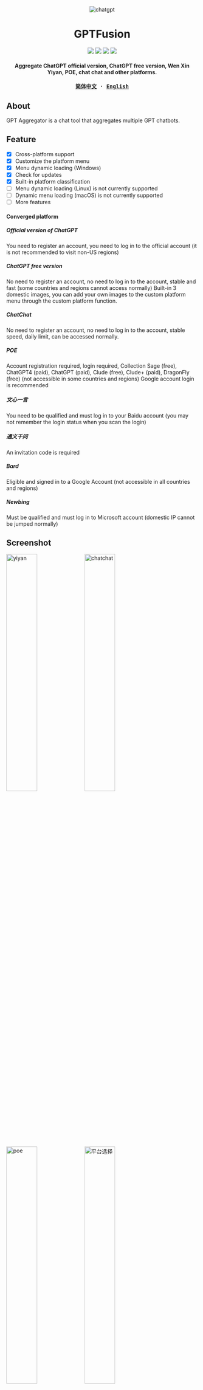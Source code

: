 
<div align="center">
    <img src="demo/GPT Fusion.png" alt="chatgpt"/>
    <h1>GPTFusion</h1>
    <div><img src="https://img.shields.io/badge/stable%20version-v0.5.0-blue.svg?style=flat"></img>
<img src="https://img.shields.io/badge/preview%20version-v0.6.0%20PREVIEW-orange.svg?style=flat"></img>
<img src="https://img.shields.io/badge/license-GPL%203.0-brightgreen.svg?style=flat"></img>
<img src="https://img.shields.io/badge/language-简体中文-brightgreen.svg?style=flat"></img></div>
    <h4>Aggregate ChatGPT official version, ChatGPT free version, Wen Xin Yiyan, POE, chat chat and other platforms.</h4>
</div>
<div align="center">
<strong>
<samp>

[简体中文](README.md) · [English](README.en.md)

</samp>
</strong>
</div>

## About

GPT Aggregator is a chat tool that aggregates multiple GPT chatbots.

## Feature
- [x] Cross-platform support
- [x] Customize the platform menu
- [x] Menu dynamic loading (Windows)
- [x] Check for updates
- [x] Built-in platform classification
- [ ] Menu dynamic loading (Linux) is not currently supported
- [ ] Dynamic menu loading (macOS) is not currently supported
- [ ] More features

#### Converged platform

##### Official version of ChatGPT
You need to register an account, you need to log in to the official account (it is not recommended to visit non-US regions)

##### ChatGPT free version
No need to register an account, no need to log in to the account, stable and fast (some countries and regions cannot access normally) Built-in 3 domestic images, you can add your own images to the custom platform menu through the custom platform function.

##### ChatChat
No need to register an account, no need to log in to the account, stable speed, daily limit, can be accessed normally.

##### POE
Account registration required, login required, Collection Sage (free), ChatGPT4 (paid), ChatGPT (paid), Clude (free), Clude+ (paid), DragonFly (free) (not accessible in some countries and regions) Google account login is recommended

##### 文心一言
You need to be qualified and must log in to your Baidu account (you may not remember the login status when you scan the login)


##### 通义千问
An invitation code is required

##### Bard
Eligible and signed in to a Google Account (not accessible in all countries and regions)

##### Newbing
Must be qualified and must log in to Microsoft account (domestic IP cannot be jumped normally)

## Screenshot
<div>
<img src="demo/baidu.png" width=40% alt="yiyan"/>
<img src="demo/gpt.png" width=40% alt="chatchat"/>
<img src="demo/poe.png" width=40% alt="poe"/>
<img src="demo/select.png" width=40% alt="平台选择"/>
<img src="demo/tongyi.png" width=40% alt="阿里"/>
<img src="demo/platforms.png" width=40% alt="阿里"/>
<img src="demo/wxyg.png" width=40% alt="wenxinyige"/>
<img src="demo/side.png" width=40% alt="side"/>
</div>

## Thanks

- Idea: [OneGPT - GPT聚合版](https://github.com/1595901624/gpt-aggregated-edition)
- [wails](https://github.com/wailsapp/wails)


## Building

To build a redistributable, production mode package, use `wails build`.

## Installation instructions

- macos
  - Download the GPTFusion.xxx .dmg installation package, double-click to install. (Recommended)
  - Download the GPTFusion .app.zip package, unzip and drag it into the Applications folder.
  - If it can't be opened, go to Security & Privacy in Settings, and then click Allow to open
- windows
  - Download the .exe installation package, double-click to execute (the installation version is changed to the green version, open and use directly)
- linux
  - `sudo chmod +x GPTFusion.AppImage` Add executable permissions and double-click Run

## Instructions for use

- You can add the mirror station you want to add through the (Settings - Platform Management) menu custom menu function, and the added content will automatically appear in the custom menu after the addition is completed (macOS and Linux need to manually restart the software to take effect).

## Feedback

- GitHub issue
- **Go学习日记** WeChat public account

**Scan the code to follow the public account**
<img src="demo/gzh.jpg" height="240" />

## Donation

| Wechat  | Alipay |
| --- | --- |
| <img src="demo/wechat.jpg" height="240" /> | <img src="demo/alipay.jpg" height="240" /> |